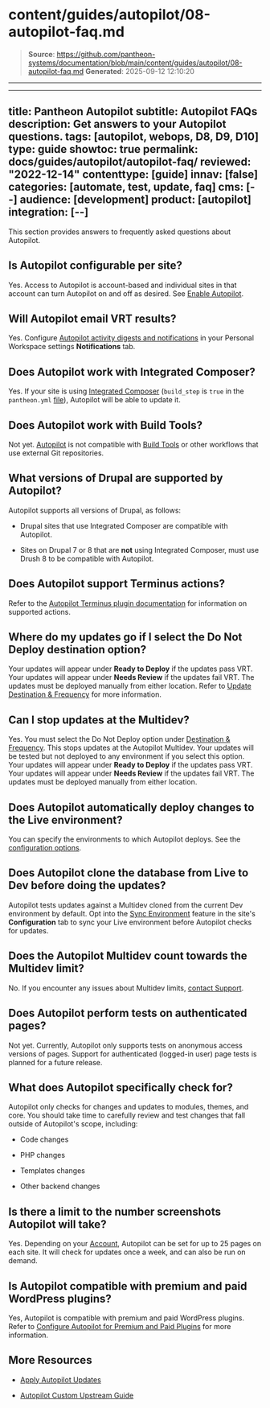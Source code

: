 # content/guides/autopilot/08-autopilot-faq.md

> **Source**: https://github.com/pantheon-systems/documentation/blob/main/content/guides/autopilot/08-autopilot-faq.md
> **Generated**: 2025-09-12 12:10:20

---

---
title: Pantheon Autopilot
subtitle: Autopilot FAQs
description: Get answers to your Autopilot questions.
tags: [autopilot, webops, D8, D9, D10]
type: guide
showtoc: true
permalink: docs/guides/autopilot/autopilot-faq/
reviewed: "2022-12-14"
contenttype: [guide]
innav: [false]
categories: [automate, test, update, faq]
cms: [--]
audience: [development]
product: [autopilot]
integration: [--]
---

This section provides answers to frequently asked questions about Autopilot.

## Is Autopilot configurable per site?

Yes. Access to Autopilot is account-based and individual sites in that account can turn Autopilot on and off as desired. See [Enable Autopilot](/guides/autopilot/enable-autopilot).

## Will Autopilot email VRT results?

Yes. Configure [Autopilot activity digests and notifications](/guides/autopilot/enable-autopilot/#enable-autopilot-email-notifications) in your Personal Workspace settings **Notifications** tab.

## Does Autopilot work with Integrated Composer?

Yes. If your site is using [Integrated Composer](/guides/integrated-composer) (`build_step` is `true` in the `pantheon.yml` [file](/pantheon-yml)), Autopilot will be able to update it.

## Does Autopilot work with Build Tools?

Not yet. [Autopilot](/guides/autopilot) is not compatible with [Build Tools](/guides/build-tools/) or other workflows that use external Git repositories.

## What versions of Drupal are supported by Autopilot?

Autopilot supports all versions of Drupal, as follows:

- Drupal sites that use Integrated Composer are compatible with Autopilot.

- Sites on Drupal 7 or 8 that are **not** using Integrated Composer, must use Drush 8 to be compatible with Autopilot.


## Does Autopilot support Terminus actions?

Refer to the [Autopilot Terminus plugin documentation](https://github.com/pantheon-systems/terminus-autopilot-plugin#readme) for information on supported actions.

## Where do my updates go if I select the Do Not Deploy destination option?

Your updates will appear under **Ready to Deploy** if the updates pass VRT. Your updates will appear under **Needs Review** if the updates fail VRT. The updates must be deployed manually from either location. Refer to [Update Destination & Frequency](/guides/autopilot/enable-autopilot/#update-destination--frequency) for more information.

## Can I stop updates at the Multidev?

Yes. You must select the Do Not Deploy option under [Destination & Frequency](/guides/autopilot/enable-autopilot/#update-destination--frequency). This stops updates at the Autopilot Multidev. Your updates will be tested but not deployed to any environment if you select this option. Your updates will appear under **Ready to Deploy** if the updates pass VRT. Your updates will appear under **Needs Review** if the updates fail VRT. The updates must be deployed manually from either location.

## Does Autopilot automatically deploy changes to the Live environment?

You can specify the environments to which Autopilot deploys. See the [configuration options](/guides/autopilot/enable-autopilot).

## Does Autopilot clone the database from Live to Dev before doing the updates?

Autopilot tests updates against a Multidev cloned from the current Dev environment by default. Opt into the [Sync Environment](/guides/autopilot/enable-autopilot/#schedule) feature in the site's **Configuration** tab to sync your Live environment before Autopilot checks for updates.

## Does the Autopilot Multidev count towards the Multidev limit?

No. If you encounter any issues about Multidev limits, [contact Support](/guides/support/contact-support).

## Does Autopilot perform tests on authenticated pages?

Not yet. Currently, Autopilot only supports tests on anonymous access versions of pages. Support for authenticated (logged-in user) page tests is planned for a future release.

## What does Autopilot specifically check for?

Autopilot only checks for changes and updates to modules, themes, and core. You should take time to carefully review and test changes that fall outside of Autopilot's scope, including:

- Code changes

- PHP changes

- Templates changes

- Other backend changes

## Is there a limit to the number screenshots Autopilot will take?

Yes. Depending on your [Account](/guides/support#support-features-and-response-times), Autopilot can be set for up to 25 pages on each site. It will check for updates once a week, and can also be run on demand.

## Is Autopilot compatible with premium and paid WordPress plugins?

Yes, Autopilot is compatible with premium and paid WordPress plugins. Refer to [Configure Autopilot for Premium and Paid Plugins](/guides/autopilot/enable-autopilot/#configure-autopilot-for-premium-and-paid-plugins) for more information.

## More Resources

- [Apply Autopilot Updates](/guides/autopilot/apply-updates)

- [Autopilot Custom Upstream Guide](/guides/autopilot-custom-upstream)
